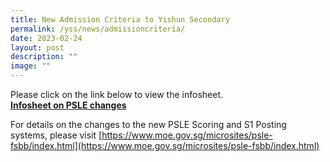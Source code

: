 ```yaml
---
title: New Admission Criteria to Yishun Secondary
permalink: /yss/news/admissioncriteria/
date: 2023-02-24
layout: post
description: ""
image: ""
---
```

Please click on the link below to view the infosheet.  
**[Infosheet on PSLE changes](/files/PSLE-Infosheet-to-Schools.pdf)**

For details on the changes to the new PSLE Scoring and S1 Posting systems, please visit [https://www.moe.gov.sg/microsites/psle-fsbb/index.html](https://www.moe.gov.sg/microsites/psle-fsbb/index.html)
